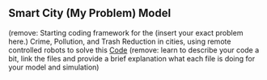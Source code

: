 ## Smart City (My Problem) Model

(remove:  Starting coding framework for the (insert your exact problem here.) 
Crime, Pollution, and Trash Reduction in cities, using remote controlled robots to solve this
[Code](../code/HW1.py)
(remove: learn to describe your code a bit, link the files and provide a brief explanation what each file is doing for your model and simulation)